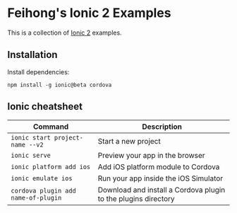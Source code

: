 # Feihong's Ionic 2 Examples

This is a collection of [Ionic 2](http://ionicframework.com) examples.

## Installation

Install dependencies:

```
npm install -g ionic@beta cordova
```

## Ionic cheatsheet

| **Command** | **Description** |
|----------|-------|
| `ionic start project-name --v2` | Start a new project |
| `ionic serve` | Preview your app in the browser |
| `ionic platform add ios` | Add iOS platform module to Cordova |
| `ionic emulate ios` | Run your app inside the iOS Simulator |
| `cordova plugin add name-of-plugin` | Download and install a Cordova plugin to the plugins directory |
